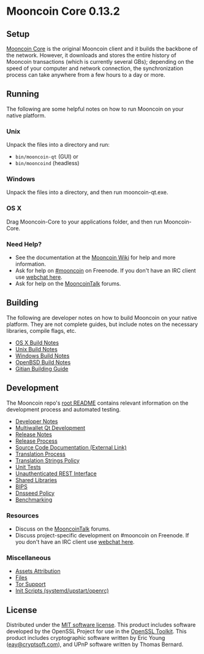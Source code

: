 Mooncoin Core 0.13.2
=====================

Setup
---------------------
[Mooncoin Core](http://mooncoin.org/en/download) is the original Mooncoin client and it builds the backbone of the network. However, it downloads and stores the entire history of Mooncoin transactions (which is currently several GBs); depending on the speed of your computer and network connection, the synchronization process can take anywhere from a few hours to a day or more.

Running
---------------------
The following are some helpful notes on how to run Mooncoin on your native platform.

### Unix

Unpack the files into a directory and run:

- `bin/mooncoin-qt` (GUI) or
- `bin/mooncoind` (headless)

### Windows

Unpack the files into a directory, and then run mooncoin-qt.exe.

### OS X

Drag Mooncoin-Core to your applications folder, and then run Mooncoin-Core.

### Need Help?

* See the documentation at the [Mooncoin Wiki](https://mooncoin.info/)
for help and more information.
* Ask for help on [#mooncoin](http://webchat.freenode.net?channels=mooncoin) on Freenode. If you don't have an IRC client use [webchat here](http://webchat.freenode.net?channels=mooncoin).
* Ask for help on the [MooncoinTalk](https://mooncointalk.io/) forums.

Building
---------------------
The following are developer notes on how to build Mooncoin on your native platform. They are not complete guides, but include notes on the necessary libraries, compile flags, etc.

- [OS X Build Notes](build-osx.md)
- [Unix Build Notes](build-unix.md)
- [Windows Build Notes](build-windows.md)
- [OpenBSD Build Notes](build-openbsd.md)
- [Gitian Building Guide](gitian-building.md)

Development
---------------------
The Mooncoin repo's [root README](/README.md) contains relevant information on the development process and automated testing.

- [Developer Notes](developer-notes.md)
- [Multiwallet Qt Development](multiwallet-qt.md)
- [Release Notes](release-notes.md)
- [Release Process](release-process.md)
- [Source Code Documentation (External Link)](https://dev.visucore.com/bitcoin/doxygen/)
- [Translation Process](translation_process.md)
- [Translation Strings Policy](translation_strings_policy.md)
- [Unit Tests](unit-tests.md)
- [Unauthenticated REST Interface](REST-interface.md)
- [Shared Libraries](shared-libraries.md)
- [BIPS](bips.md)
- [Dnsseed Policy](dnsseed-policy.md)
- [Benchmarking](benchmarking.md)

### Resources
* Discuss on the [MooncoinTalk](https://mooncointalk.io/) forums.
* Discuss project-specific development on #mooncoin on Freenode. If you don't have an IRC client use [webchat here](http://webchat.freenode.net/?channels=mooncoin).

### Miscellaneous
- [Assets Attribution](assets-attribution.md)
- [Files](files.md)
- [Tor Support](tor.md)
- [Init Scripts (systemd/upstart/openrc)](init.md)

License
---------------------
Distributed under the [MIT software license](http://www.opensource.org/licenses/mit-license.php).
This product includes software developed by the OpenSSL Project for use in the [OpenSSL Toolkit](https://www.openssl.org/). This product includes
cryptographic software written by Eric Young ([eay@cryptsoft.com](mailto:eay@cryptsoft.com)), and UPnP software written by Thomas Bernard.
